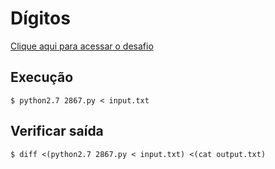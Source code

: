 # Dígitos
[Clique aqui para acessar o desafio](https://www.urionlinejudge.com.br/judge/pt/problems/view/2867)

## Execução
```
$ python2.7 2867.py < input.txt
```

## Verificar saída
```
$ diff <(python2.7 2867.py < input.txt) <(cat output.txt)
```
